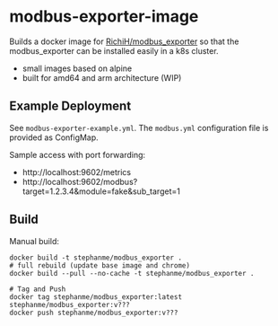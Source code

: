 # modbus-exporter-image

Builds a docker image for [RichiH/modbus_exporter](https://github.com/RichiH/modbus_exporter) so that the modbus_exporter can be installed easily in a k8s cluster.

- small images based on alpine
- built for amd64 and arm architecture (WIP)

## Example Deployment

See `modbus-exporter-example.yml`. The `modbus.yml` configuration file is provided as ConfigMap.

Sample access with port forwarding:
- http://localhost:9602/metrics
- http://localhost:9602/modbus?target=1.2.3.4&module=fake&sub_target=1

## Build

Manual build:
```
docker build -t stephanme/modbus_exporter .
# full rebuild (update base image and chrome)
docker build --pull --no-cache -t stephanme/modbus_exporter .

# Tag and Push
docker tag stephanme/modbus_exporter:latest stephanme/modbus_exporter:v???
docker push stephanme/modbus_exporter:v???
```

